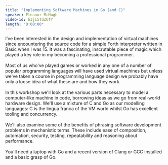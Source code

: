 ```yaml
---
title: "Implementing Software Machines in Go (and C)"
speaker: Eleanor McHugh
video-id: b3ji5tdZUfY
length: "0:00:00"
---
```

I’ve been interested in the design and implementation of virtual machines since encountering the source code for a simple Forth interpreter written in Basic when I was 15. It was a fascinating, inscrutable piece of magic which played a key role in my becoming a professional programmer.<br><br>Most of us who've played games or worked in any one of a number of popular programming languages will have used virtual machines but unless we've taken a course in programming language design we probably have only a loose idea of what these are and how they work.<br><br>In this workshop we'll look at the various parts necessary to model a computer-like machine in code, borrowing ideas as we go from real-world hardware design. We'll use a mixture of C and Go as our modelling languages: C is the lingua franca of the VM world whilst Go has excellent tooling and concurrency.<br><br>We'll also examine some of the benefits of phrasing software development problems in mechanistic terms. These include ease of composition, automation, security, testing, repeatability and reasoning about performance.<br><br>You'll need a laptop with Go and a recent version of Clang or GCC installed and a basic grasp of Go.